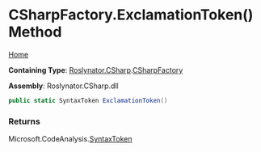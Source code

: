 <a name="_Top"></a>

# CSharpFactory\.ExclamationToken\(\) Method

[Home](../../../../README.md#_Top)

**Containing Type**: [Roslynator.CSharp](../../README.md#_Top)\.[CSharpFactory](../README.md#_Top)

**Assembly**: Roslynator\.CSharp\.dll

```csharp
public static SyntaxToken ExclamationToken()
```

### Returns

Microsoft\.CodeAnalysis\.[SyntaxToken](https://docs.microsoft.com/en-us/dotnet/api/microsoft.codeanalysis.syntaxtoken)

